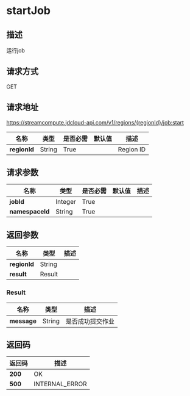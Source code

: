 # startJob


## 描述
运行job

## 请求方式
GET

## 请求地址
https://streamcompute.jdcloud-api.com/v1/regions/{regionId}/job:start

|名称|类型|是否必需|默认值|描述|
|---|---|---|---|---|
|**regionId**|String|True| |Region ID|

## 请求参数
|名称|类型|是否必需|默认值|描述|
|---|---|---|---|---|
|**jobId**|Integer|True| | |
|**namespaceId**|String|True| | |


## 返回参数
|名称|类型|描述|
|---|---|---|
|**regionId**|String| |
|**result**|Result| |


### Result
|名称|类型|描述|
|---|---|---|
|**message**|String|是否成功提交作业|

## 返回码
|返回码|描述|
|---|---|
|**200**|OK|
|**500**|INTERNAL_ERROR|
